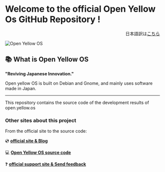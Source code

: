 # Welcome to the official Open Yellow Os GitHub Repository !

<div style="text-align: right;">日本語訳は<a href="https://github.com/openyellowos/.github/tree/main/profile/README.md">こちら</a></div>

![Open Yellow OS](https://user-images.githubusercontent.com/73892113/158064465-76db4c73-3c7c-4dc9-8673-cb1f1d0cd8a1.png)

## 📚 What is Open Yellow OS

<strong> "Reviving Japanese Innovation."</strong>

Open yellow OS is built on Debian and Gnome, and mainly uses software made in Japan.

---

This repository contains the source code of the development results of open.yellow.os

###  Other sites about this project

From the official site to the source code:

💿 <strong><a href="https://pc-freedom.net/category/open-yellow-os/">official site & Blog</a></strong>

💻 <strong><a href="https://github.com/openyellowo">Open Yellow OS source code</a></strong>

❓ <strong><a href="https://pc-freedom.net/category/open-yellow-os/">official support site & Send feedback</a></strong>
